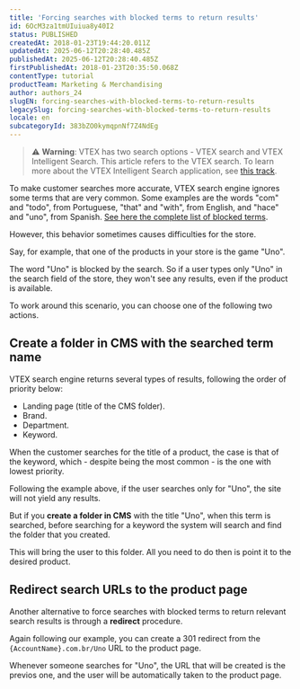 ```yaml
---
title: 'Forcing searches with blocked terms to return results'
id: 6OcM3za1tmUIuiua8y40I2
status: PUBLISHED
createdAt: 2018-01-23T19:44:20.011Z
updatedAt: 2025-06-12T20:28:40.485Z
publishedAt: 2025-06-12T20:28:40.485Z
firstPublishedAt: 2018-01-23T20:35:50.068Z
contentType: tutorial
productTeam: Marketing & Merchandising
author: authors_24
slugEN: forcing-searches-with-blocked-terms-to-return-results
legacySlug: forcing-searches-with-blocked-terms-to-return-results
locale: en
subcategoryId: 383bZO0kymqpnNf7Z4NdEg
---
```


> ⚠️ **Warning**: VTEX has two search options - VTEX search and VTEX Intelligent Search. This article refers to the VTEX search. To learn more about the VTEX Intelligent Search application, see <a href = "/en/tracks/vtex-intelligent-search--19wrbB7nEQcmwzDPl1l4Cb">this track</a>.

To make customer searches more accurate, VTEX search engine ignores some terms that are very common. Some examples are the words "com" and "todo", from Portuguese, "that" and "with", from English, and "hace" and "uno", from Spanish. [See here the complete list of blocked terms](/en/tutorial/why-vtex-search-engine-ignores-some-terms).

However, this behavior sometimes causes difficulties for the store.

Say, for example, that one of the products in your store is the game "Uno".

The word "Uno" is blocked by the search. So if a user types only "Uno" in the search field of the store, they won't see any results, even if the product is available.

To work around this scenario, you can choose one of the following two actions.

## Create a folder in CMS with the searched term name

VTEX search engine returns several types of results, following the order of priority below:
- Landing page (title of the CMS folder).
- Brand.
- Department.
- Keyword.

When the customer searches for the title of a product, the case is that of the keyword, which - despite being the most common - is the one with lowest priority.

Following the example above, if the user searches only for "Uno", the site will not yield any results.

But if you __create a folder in CMS__ with the title "Uno", when this term is searched, before searching for a keyword the system will search and find the folder that you created.

This will bring the user to this folder. All you need to do then is point it to the desired product.

## Redirect search URLs to the product page

Another alternative to force searches with blocked terms to return relevant search results is through a __redirect__ procedure.

Again following our example, you can create a 301 redirect from the `{AccountName}.com.br/Uno` URL to the product page.

Whenever someone searches for "Uno", the URL that will be created is the previos one, and the user will be automatically taken to the product page.
